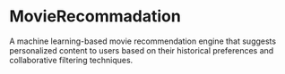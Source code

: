 # MovieRecommadation
A machine learning-based movie recommendation engine that suggests personalized content to users based on their historical preferences and collaborative filtering techniques.
